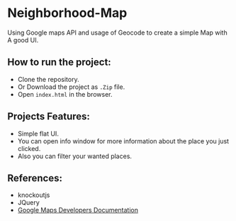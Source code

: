 # Neighborhood-Map
Using Google maps API and usage of Geocode to create a simple Map with A good UI.

## How to run the project:

* Clone the repository.
* Or Download the project as `.Zip` file.
* Open `index.html` in the browser.

## Projects Features:

* Simple flat UI.
* You can open info window for more information about the place you just clicked.
* Also you can filter your wanted places.

## References:

* knockoutjs
* JQuery
* [Google Maps Developers Documentation](https://developers.google.com/maps/documentation/javascript/tutorial)
